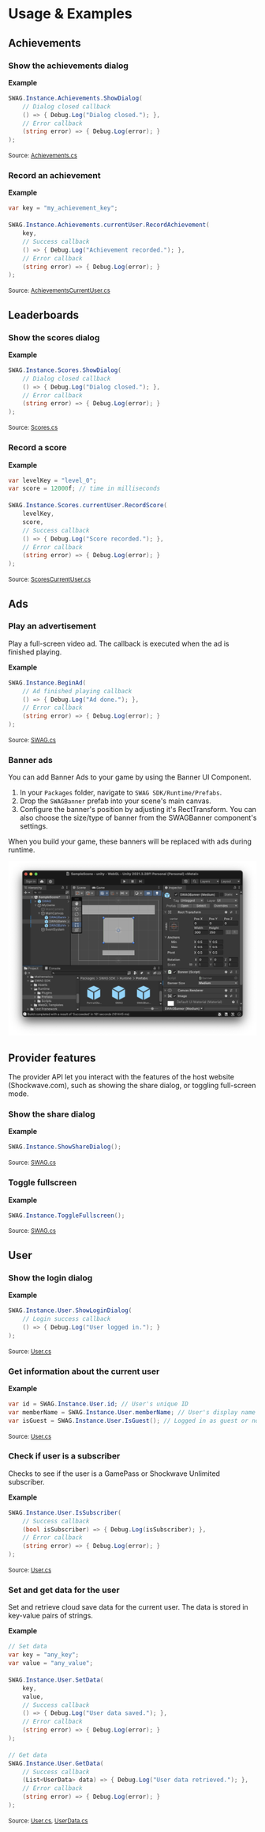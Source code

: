 # Usage & Examples

## Achievements

### Show the achievements dialog

**Example**
```c#
SWAG.Instance.Achievements.ShowDialog(
    // Dialog closed callback
    () => { Debug.Log("Dialog closed."); },
    // Error callback
    (string error) => { Debug.Log(error); }
);
```
<small>Source: [Achievements.cs](/unity/script-reference/Shockwave/Achievements/Achievements)</small>

### Record an achievement

**Example**
```c#
var key = "my_achievement_key";

SWAG.Instance.Achievements.currentUser.RecordAchievement(
    key,
    // Success callback
    () => { Debug.Log("Achievement recorded."); },
    // Error callback
    (string error) => { Debug.Log(error); }
);
```
<small>Source: [AchievementsCurrentUser.cs](/unity/script-reference/Shockwave/Achievements/AchievementsCurrentUser)</small>

## Leaderboards

### Show the scores dialog

**Example**
```c#
SWAG.Instance.Scores.ShowDialog(
    // Dialog closed callback
    () => { Debug.Log("Dialog closed."); },
    // Error callback
    (string error) => { Debug.Log(error); }
);
```
<small>Source: [Scores.cs](/unity/script-reference/Shockwave/Scores/Scores)</small>

### Record a score

**Example**
```c#
var levelKey = "level_0";
var score = 12000f; // time in milliseconds

SWAG.Instance.Scores.currentUser.RecordScore(
    levelKey,
    score,
    // Success callback
    () => { Debug.Log("Score recorded."); },
    // Error callback
    (string error) => { Debug.Log(error); }
);
```
<small>Source: [ScoresCurrentUser.cs](/unity/script-reference/Shockwave/Scores/ScoresCurrentUser)</small>

## Ads

### Play an advertisement

Play a full-screen video ad. The callback is executed when the ad is finished playing.

**Example**
```c#
SWAG.Instance.BeginAd(
    // Ad finished playing callback
    () => { Debug.Log("Ad done."); },
    // Error callback
    (string error) => { Debug.Log(error); }
);
```
<small>Source: [SWAG.cs](/unity/script-reference/Shockwave/SWAG)</small>

### Banner ads

You can add Banner Ads to your game by using the Banner UI Component. 

1. In your `Packages` folder, navigate to `SWAG SDK/Runtime/Prefabs`.
2. Drop the `SWAGBanner` prefab into your scene's main canvas.
3. Configure the banner's position by adjusting it's RectTransform. You can also choose the size/type of banner from the SWAGBanner component's settings. 

When you build your game, these banners will be replaced with ads during runtime.

![SWAG Prefab Screenshot](./images/swag-banners.png)

## Provider features

The provider API let you interact with the features of the host website (Shockwave.com), such as showing the share dialog, or toggling full-screen mode.

### Show the share dialog

**Example**
```c#
SWAG.Instance.ShowShareDialog();
```
<small>Source: [SWAG.cs](/unity/script-reference/Shockwave/SWAG)</small>

### Toggle fullscreen

**Example**
```c#
SWAG.Instance.ToggleFullscreen();
```
<small>Source: [SWAG.cs](/unity/script-reference/Shockwave/SWAG)</small>

## User

### Show the login dialog

**Example**
```c#
SWAG.Instance.User.ShowLoginDialog(
    // Login success callback
    () => { Debug.Log("User logged in."); }
);
```
<small>Source: [User.cs](/unity/script-reference/Shockwave/User/User)</small>

### Get information about the current user

**Example**
```c#
var id = SWAG.Instance.User.id; // User's unique ID
var memberName = SWAG.Instance.User.memberName; // User's display name
var isGuest = SWAG.Instance.User.IsGuest(); // Logged in as guest or not
```
<small>Source: [User.cs](/unity/script-reference/Shockwave/User/User)</small>

### Check if user is a subscriber

Checks to see if the user is a GamePass or Shockwave Unlimited subscriber.

**Example**
```c#
SWAG.Instance.User.IsSubscriber(
    // Success callback
    (bool isSubscriber) => { Debug.Log(isSubscriber); },
    // Error callback
    (string error) => { Debug.Log(error); }
);
```
<small>Source: [User.cs](/unity/script-reference/Shockwave/User/User)</small>

### Set and get data for the user

Set and retrieve cloud save data for the current user. The data is stored in key-value pairs of strings.

**Example**
```c#
// Set data
var key = "any_key";
var value = "any_value";

SWAG.Instance.User.SetData(
    key,
    value,
    // Success callback
    () => { Debug.Log("User data saved."); },
    // Error callback
    (string error) => { Debug.Log(error); }
);

// Get data
SWAG.Instance.User.GetData(
    // Success callback
    (List<UserData> data) => { Debug.Log("User data retrieved."); },
    // Error callback
    (string error) => { Debug.Log(error); }
);
```
<small>Source: [User.cs](/unity/script-reference/Shockwave/User/User), [UserData.cs](/unity/script-reference/Shockwave/User/UserData)</small>
